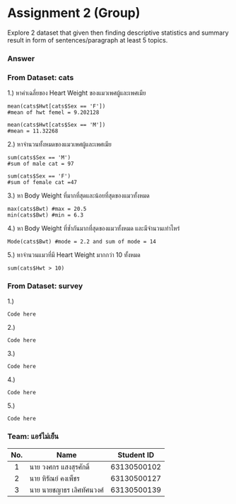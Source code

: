 # Assignment 2 (Group)
Explore 2 dataset that given then finding descriptive statistics and summary result in form of sentences/paragraph at least 5 topics.

### Answer

### From Dataset: cats

1.) หาค่าเฉลี่ยของ Heart Weight ของแมวเพศผู้และเพศเมีย
```{R}
mean(cats$Hwt[cats$Sex == 'F']) 
#mean of hwt femel = 9.202128

mean(cats$Hwt[cats$Sex == 'M']) 
#mean = 11.32268
```

2.) หาจำนวนทั้งหมดของแมวเพศผู้และเพศเมีย
```{R}
sum(cats$Sex == 'M') 
#sum of male cat = 97

sum(cats$Sex == 'F') 
#sum of female cat =47
```

3.) หา Body Weight ที่มากที่สุดและน้อยที่สุดของแมวทั้งหมด
```{R}
max(cats$Bwt) #max = 20.5
min(cats$Bwt) #min = 6.3
```

4.) หา Body Weight ที่ซ้ำกันมากที่สุดของแมวทั้งหมด และมีจำนวนเท่าไหร่
```{R}
Mode(cats$Bwt) #mode = 2.2 and sum of mode = 14
```

5.) หาจำนวนแมวที่มี Heart Weight มากกว่า 10 ทั้งหมด
```{R}
sum(cats$Hwt > 10)
```

### From Dataset: survey

1.) 
```{R}
Code here
```

2.) 
```{R}
Code here
```

3.) 
```{R}
Code here
```

4.) 
```{R}
Code here
```

5.) 
```{R}
Code here
```


### Team: แอร์ไม่เย็น
| No. | Name              | Student ID   |
|:---:|-------------------|--------------|
|  1  | นาย วงศกร แสงสุรศักดิ์      | 63130500102  |
|  2  | นาย หิรัณย์ คงเพ็ชร   | 63130500127  |
|  3  | นาย นายชญาธร เลิศทัศนวงศ์   | 63130500139 |

